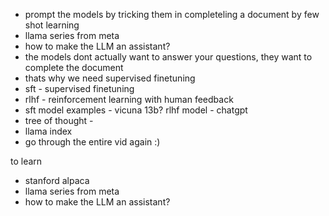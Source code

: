 - prompt the models by tricking them in completeling a document by few shot learning
- llama series from meta
- how to make the LLM an assistant? 
- the models dont actually want to answer your questions, they want to complete the document
- thats why we need supervised finetuning
- sft - supervised finetuning
- rlhf - reinforcement learning with human feedback
- sft model examples - vicuna 13b? rlhf model - chatgpt
- tree of thought - 
- llama index 
- go through the entire vid again :)


to learn 
- stanford alpaca
- llama series from meta
- how to make the LLM an assistant?
